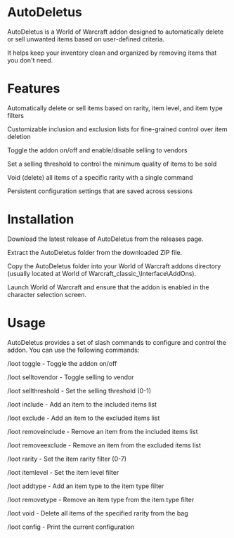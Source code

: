 # AutoDeletus

AutoDeletus is a World of Warcraft addon designed to automatically delete or sell unwanted items based on user-defined criteria. 

It helps keep your inventory clean and organized by removing items that you don't need.

# Features

Automatically delete or sell items based on rarity, item level, and item type filters

Customizable inclusion and exclusion lists for fine-grained control over item deletion

Toggle the addon on/off and enable/disable selling to vendors

Set a selling threshold to control the minimum quality of items to be sold

Void (delete) all items of a specific rarity with a single command

Persistent configuration settings that are saved across sessions

# Installation

Download the latest release of AutoDeletus from the releases page.

Extract the AutoDeletus folder from the downloaded ZIP file.

Copy the AutoDeletus folder into your World of Warcraft addons directory (usually located at World of Warcraft\_classic_\Interface\AddOns).

Launch World of Warcraft and ensure that the addon is enabled in the character selection screen.

# Usage
AutoDeletus provides a set of slash commands to configure and control the addon. You can use the following commands:

/loot toggle - Toggle the addon on/off

/loot selltovendor - Toggle selling to vendor

/loot sellthreshold <threshold> - Set the selling threshold (0-1)

/loot include <itemName> - Add an item to the included items list

/loot exclude <itemName> - Add an item to the excluded items list

/loot removeinclude <itemName> - Remove an item from the included items list

/loot removeexclude <itemName> - Remove an item from the excluded items list

/loot rarity <rarity> - Set the item rarity filter (0-7)

/loot itemlevel <itemLevel> - Set the item level filter

/loot addtype <itemType> - Add an item type to the item type filter

/loot removetype <itemType> - Remove an item type from the item type filter

/loot void <rarity> - Delete all items of the specified rarity from the bag

/loot config - Print the current configuration
